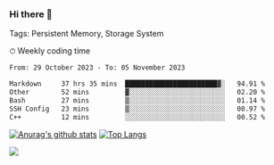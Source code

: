 ### Hi there 👋

Tags: Persistent Memory, Storage System

<!--

[![Anurag's github stats](https://github-readme-stats.vercel.app/api?username=wwyf)](https://github.com/anuraghazra/github-readme-stats)

[![Anurag's github stats](https://github-readme-stats.vercel.app/api?username=wwyf&count_private=true)](https://github.com/anuraghazra/github-readme-stats)


[![Top Langs](https://github-readme-stats.vercel.app/api/top-langs/?username=wwyf&count_private=true&&hide=jupyter%20notebook,html)](https://github.com/anuraghazra/github-readme-stats)



-->


⏱ Weekly coding time

<!--START_SECTION:waka-->

```txt
From: 29 October 2023 - To: 05 November 2023

Markdown     37 hrs 35 mins  ███████████████████████▓░   94.91 %
Other        52 mins         ▓░░░░░░░░░░░░░░░░░░░░░░░░   02.20 %
Bash         27 mins         ▒░░░░░░░░░░░░░░░░░░░░░░░░   01.14 %
SSH Config   23 mins         ▒░░░░░░░░░░░░░░░░░░░░░░░░   00.97 %
C++          12 mins         ░░░░░░░░░░░░░░░░░░░░░░░░░   00.52 %
```

<!--END_SECTION:waka-->



[![Anurag's github stats](https://github-readme-stats.vercel.app/api?username=wwyf&count_private=true&show_icons=true&hide_border=true)](https://github.com/anuraghazra/github-readme-stats) [![Top Langs](https://github-readme-stats.vercel.app/api/top-langs/?username=wwyf&count_private=true&hide=jupyter%20notebook,html,OpenEdge%20ABL&langs_count=10&layout=compact&hide_border=true)](https://github.com/anuraghazra/github-readme-stats)

<!--

[![willianrod's wakatime stats](https://github-readme-stats.vercel.app/api/wakatime?username=wwyf)](https://github.com/anuraghazra/github-readme-stats)


-->

![](https://hit.yhype.me/github/profile?user_id=23121291)
